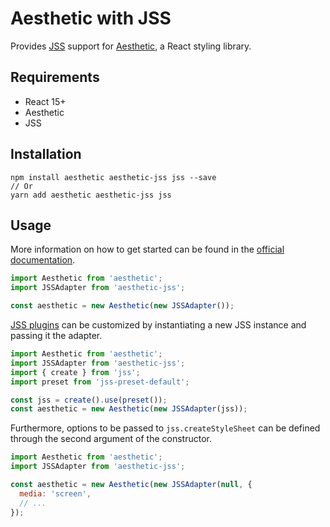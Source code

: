 # Aesthetic with JSS

Provides [JSS](https://github.com/cssinjs/jss) support for
[Aesthetic](https://github.com/milesj/aesthetic), a React styling library.

## Requirements

* React 15+
* Aesthetic
* JSS

## Installation

```
npm install aesthetic aesthetic-jss jss --save
// Or
yarn add aesthetic aesthetic-jss jss
```

## Usage

More information on how to get started can be found in the
[official documentation](https://github.com/milesj/aesthetic).

```javascript
import Aesthetic from 'aesthetic';
import JSSAdapter from 'aesthetic-jss';

const aesthetic = new Aesthetic(new JSSAdapter());
```

[JSS plugins](https://github.com/cssinjs/jss/blob/master/docs/plugins.md)
can be customized by instantiating a new JSS instance and passing it the adapter.

```javascript
import Aesthetic from 'aesthetic';
import JSSAdapter from 'aesthetic-jss';
import { create } from 'jss';
import preset from 'jss-preset-default';

const jss = create().use(preset());
const aesthetic = new Aesthetic(new JSSAdapter(jss));
```

Furthermore, options to be passed to `jss.createStyleSheet` can be defined through the
second argument of the constructor.

```javascript
import Aesthetic from 'aesthetic';
import JSSAdapter from 'aesthetic-jss';

const aesthetic = new Aesthetic(new JSSAdapter(null, {
  media: 'screen',
  // ...
});
```
